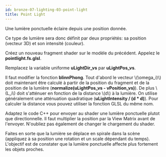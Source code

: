 ```yaml
---
id: bronze-07-lighting-03-point-light
title: Point Light
---
```


Une lumière ponctuelle éclaire depuis une position donnée.

Ce type de lumière sera donc définit par deux propriétés: sa position (vecteur 3D) et son intensité (couleur).

<span class="badge todo"></span>  Créez un nouveau fragment shader sur le modèle du précédent. Appelez le **pointlight.fs.glsl**.

<span class="badge todo"></span>  Remplacez la variable uniforme **uLightDir_vs** par **uLightPos_vs**.

<span class="badge todo"></span>  Il faut modifier la fonction **blinnPhong**. Tout d'abord le vecteur \\(\omega_i)\\) doit maintenant être calculé à partir de la position du fragment et de la position de la lumière (**normalize(uLightPos_vs - vPosition_vs)**). De plus \\(L_i\\) doit s'atténuer en fonction de la distance \\(d\\) à la lumière. On utilise généralement une atténuation quadratique (**uLightIntensity / (d * d)**). Pour calculer la distance vous pouvez utiliser la fonction GLSL du même nom.

<span class="badge todo"></span>  Adaptez le code C++ pour envoyer au shader une lumière ponctuelle plutot que directionnelle. Il faut multiplier la position par la View Matrix avant de l'envoyer. N'oubliez pas également de changer le chargement du shader.

<span class="badge todo"></span>  Faites en sorte que la lumière se déplace en spirale dans la scène (appliquez à sa position une rotation et un scale dépendant du temps). L'objectif est de constater que la lumière ponctuelle affecte plus fortement les objets proches.